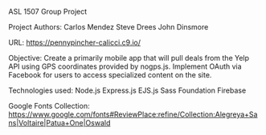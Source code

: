 ASL 1507 Group Project

Project Authors:
Carlos Mendez
Steve Drees
John Dinsmore

URL:
https://pennypincher-calicci.c9.io/

Objective:
Create a primarily mobile app that will pull deals from the Yelp API 
using GPS coordinates provided by nogps.js.
Implement OAuth via Facebook for users to access specialized content on the site.

Technologies used:
Node.js
Express.js
EJS.js
Sass
Foundation
Firebase

Google Fonts Collection:
https://www.google.com/fonts#ReviewPlace:refine/Collection:Alegreya+Sans|Voltaire|Patua+One|Oswald